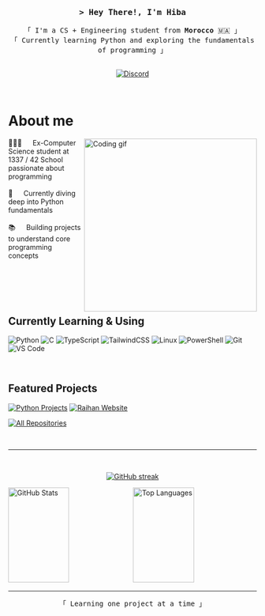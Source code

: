 
<!-- Intro  -->
<h3 align="center">
        <samp>&gt; Hey There!, I'm
                <b>Hiba</b>
        </samp>
</h3>

<p align="center"> 
  <samp>
    「 I'm a CS + Engineering student from <b>Morocco</b> 🇲🇦 」
    <br>
    「 Currently learning Python and exploring the fundamentals of programming 」
    <br>
    <br>
  </samp>
</p>

<p align="center">
 <a href="https://discord.gg/SBPcTbD83Z" target="_blank">
  <img src="https://img.shields.io/badge/Discord-7289DA?style=for-the-badge&logo=discord&logoColor=white" alt="Discord"/>
 </a>
</p>
<br />

<!-- About Section -->
 # About me
 
<p>
 <img align="right" width="350" src="https://media.giphy.com/media/L1R1tvI9svkIWwpVYr/giphy.gif" alt="Coding gif" />
  
 👩🏻‍💻 &emsp; Ex-Computer Science student at 1337 / 42 School passionate about programming<br/><br/>
 🐍 &emsp; Currently diving deep into Python fundamentals<br/><br/>
 📚 &emsp; Building projects to understand core programming concepts<br/><br/>

</p>

<br/>
<br/>
<br/>

## Currently Learning & Using

![Python](https://img.shields.io/badge/python-3670A0?style=for-the-badge&logo=python&logoColor=ffdd54)
![C](https://img.shields.io/badge/c-%2300599C.svg?style=for-the-badge&logo=c&logoColor=white)
![TypeScript](https://img.shields.io/badge/typescript-%23007ACC.svg?style=for-the-badge&logo=typescript&logoColor=white)
![TailwindCSS](https://img.shields.io/badge/tailwindcss-%2338B2AC.svg?style=for-the-badge&logo=tailwind-css&logoColor=white)
![Linux](https://img.shields.io/badge/Linux-FCC624?style=for-the-badge&logo=linux&logoColor=black)
![PowerShell](https://img.shields.io/badge/PowerShell-%235391FE.svg?style=for-the-badge&logo=powershell&logoColor=white)
![Git](https://img.shields.io/badge/Git-F05032?style=for-the-badge&logo=git&logoColor=white)
![VS Code](https://img.shields.io/badge/Visual_Studio_Code-0078d7?style=for-the-badge&logo=visual-studio-code&logoColor=white)

<br/>

## Featured Projects
[![Python Projects](https://github-readme-stats.vercel.app/api/pin/?username=oViqa&repo=Python_Projects&border_color=7F3FBF&bg_color=0D1117&title_color=C9D1D9&text_color=8B949E&icon_color=7F3FBF)](https://github.com/oViqa/Python_Projects)
[![Raihan Website](https://github-readme-stats.vercel.app/api/pin/?username=oViqa&repo=Raihan&border_color=7F3FBF&bg_color=0D1117&title_color=C9D1D9&text_color=8B949E&icon_color=7F3FBF)](https://github.com/oViqa/Raihan)

<p align="left">
  <a href="https://github.com/oViqa?tab=repositories" target="_blank"><img alt="All Repositories" title="All Repositories" src="https://img.shields.io/badge/-All%20Repos-2962FF?style=for-the-badge&logo=koding&logoColor=white"/></a>
</p>

<br/>
<hr/>
<br/>

<p align="center">
  <a href="https://github.com/oViqa">
    <img src="https://github-readme-streak-stats.herokuapp.com/?user=oViqa&theme=aura&hide_border=false" alt="GitHub streak"/>
  </a>
</p>

<a> 
    <a href="https://github.com/oViqa"><img alt="GitHub Stats" src="https://github-readme-stats.vercel.app/api?username=oViqa&show_icons=true&count_private=false&theme=aura&hide_border=false&include_all_commits=false" height="192px" width="49.5%"/></a>
  <a href="https://github.com/oViqa"><img alt="Top Languages" src="https://github-readme-stats.vercel.app/api/top-langs/?username=oViqa&langs_count=8&layout=compact&theme=aura&hide_border=false&include_all_commits=false&count_private=false" height="192px" width="49.5%"/></a>
  <br/>
</a>

---

<p align="center">
  <samp>
    「 Learning one project at a time 」
  </samp>
</p>
